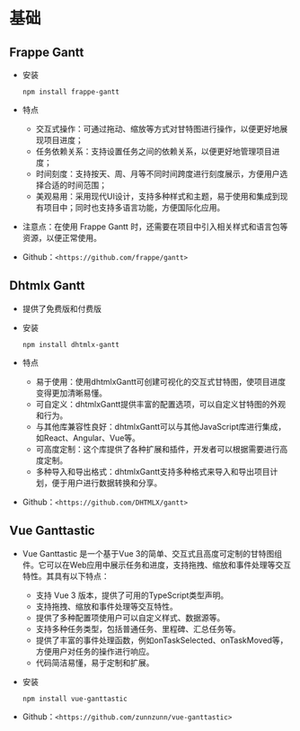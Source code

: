 # 基础

## Frappe Gantt

+ 安装

  ```shell
  npm install frappe-gantt
  ```

+ 特点

  + 交互式操作：可通过拖动、缩放等方式对甘特图进行操作，以便更好地展现项目进度；
  + 任务依赖关系：支持设置任务之间的依赖关系，以便更好地管理项目进度；
  + 时间刻度：支持按天、周、月等不同时间跨度进行刻度展示，方便用户选择合适的时间范围；
  + 美观易用：采用现代UI设计，支持多种样式和主题，易于使用和集成到现有项目中；同时也支持多语言功能，方便国际化应用。

+ 注意点：在使用 Frappe Gantt 时，还需要在项目中引入相关样式和语言包等资源，以便正常使用。

+ Github：`<https://github.com/frappe/gantt>`

## Dhtmlx Gantt

+ 提供了免费版和付费版

+ 安装

  ```shell
  npm install dhtmlx-gantt
  ```

+ 特点

  + 易于使用：使用dhtmlxGantt可创建可视化的交互式甘特图，使项目进度变得更加清晰易懂。
  + 可自定义：dhtmlxGantt提供丰富的配置选项，可以自定义甘特图的外观和行为。
  + 与其他库兼容性良好：dhtmlxGantt可以与其他JavaScript库进行集成，如React、Angular、Vue等。
  + 可高度定制：这个库提供了各种扩展和插件，开发者可以根据需要进行高度定制。
  + 多种导入和导出格式：dhtmlxGantt支持多种格式来导入和导出项目计划，便于用户进行数据转换和分享。

+ Github：`<https://github.com/DHTMLX/gantt>`

## Vue Ganttastic

+ Vue Ganttastic 是一个基于Vue 3的简单、交互式且高度可定制的甘特图组件。它可以在Web应用中展示任务和进度，支持拖拽、缩放和事件处理等交互特性。其具有以下特点：

  + 支持 Vue 3 版本，提供了可用的TypeScript类型声明。
  + 支持拖拽、缩放和事件处理等交互特性。
  + 提供了多种配置项使用户可以自定义样式、数据源等。
  + 支持多种任务类型，包括普通任务、里程碑、汇总任务等。
  + 提供了丰富的事件处理函数，例如onTaskSelected、onTaskMoved等，方便用户对任务的操作进行响应。
  + 代码简洁易懂，易于定制和扩展。

+ 安装

  ```shell
  npm install vue-ganttastic
  ```

+ Github：`<https://github.com/zunnzunn/vue-ganttastic>`
